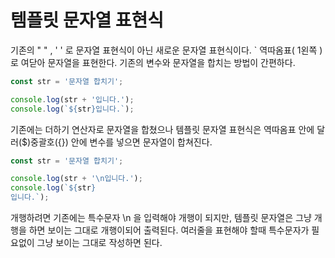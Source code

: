 # 템플릿 문자열 표현식

기존의 " " , ' ' 로 문자열 표현식이 아닌 새로운 문자열 표현식이다. \` 역따옴표\( 1왼쪽 \)로 여닫아 문자열을 표현한다. 기존의 변수와 문자열을 합치는 방법이 간편하다.

```javascript
const str = '문자열 합치기';

console.log(str + '입니다.');
console.log(`${str}입니다.`);

```

기존에는 더하기 연산자로 문자열을 합쳤으나 템플릿 문자열 표현식은 역따옴표 안에 달러\($\)중괄호\({}\) 안에 변수를 넣으면 문자열이 합쳐진다.



```javascript
const str = '문자열 합치기';

console.log(str + '\n입니다.');
console.log(`${str}
입니다.`);
```

개행하려면 기존에는 특수문자 \n 을 입력해야 개행이 되지만, 템플릿 문자열은 그냥 개행을 하면 보이는 그대로 개행이되어 출력된다. 여러줄을 표현해야 할때 특수문자가 필요없이 그냥 보이는 그대로 작성하면 된다.

